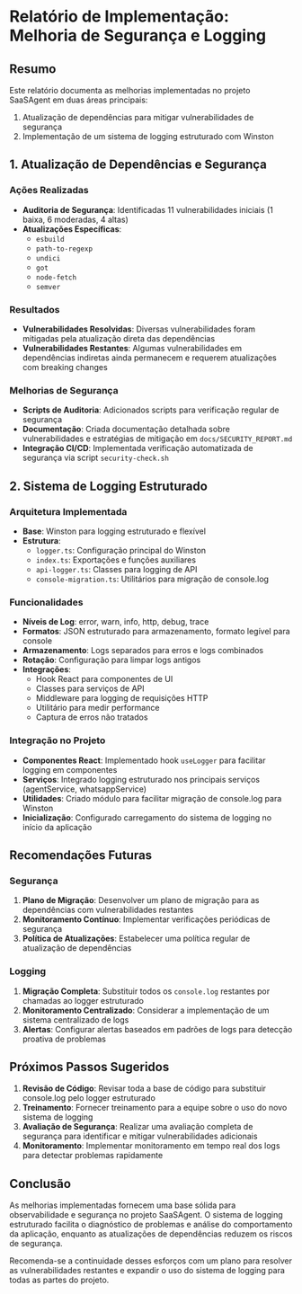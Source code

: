 # Relatório de Implementação: Melhoria de Segurança e Logging

## Resumo

Este relatório documenta as melhorias implementadas no projeto SaaSAgent em duas áreas principais:
1. Atualização de dependências para mitigar vulnerabilidades de segurança
2. Implementação de um sistema de logging estruturado com Winston

## 1. Atualização de Dependências e Segurança

### Ações Realizadas

- **Auditoria de Segurança**: Identificadas 11 vulnerabilidades iniciais (1 baixa, 6 moderadas, 4 altas)
- **Atualizações Específicas**:
  - `esbuild`
  - `path-to-regexp`
  - `undici`
  - `got`
  - `node-fetch`
  - `semver`

### Resultados

- **Vulnerabilidades Resolvidas**: Diversas vulnerabilidades foram mitigadas pela atualização direta das dependências
- **Vulnerabilidades Restantes**: Algumas vulnerabilidades em dependências indiretas ainda permanecem e requerem atualizações com breaking changes

### Melhorias de Segurança

- **Scripts de Auditoria**: Adicionados scripts para verificação regular de segurança
- **Documentação**: Criada documentação detalhada sobre vulnerabilidades e estratégias de mitigação em `docs/SECURITY_REPORT.md`
- **Integração CI/CD**: Implementada verificação automatizada de segurança via script `security-check.sh`

## 2. Sistema de Logging Estruturado

### Arquitetura Implementada

- **Base**: Winston para logging estruturado e flexível
- **Estrutura**:
  - `logger.ts`: Configuração principal do Winston
  - `index.ts`: Exportações e funções auxiliares
  - `api-logger.ts`: Classes para logging de API
  - `console-migration.ts`: Utilitários para migração de console.log

### Funcionalidades

- **Níveis de Log**: error, warn, info, http, debug, trace
- **Formatos**: JSON estruturado para armazenamento, formato legível para console
- **Armazenamento**: Logs separados para erros e logs combinados
- **Rotação**: Configuração para limpar logs antigos
- **Integrações**:
  - Hook React para componentes de UI
  - Classes para serviços de API
  - Middleware para logging de requisições HTTP
  - Utilitário para medir performance
  - Captura de erros não tratados

### Integração no Projeto

- **Componentes React**: Implementado hook `useLogger` para facilitar logging em componentes
- **Serviços**: Integrado logging estruturado nos principais serviços (agentService, whatsappService)
- **Utilidades**: Criado módulo para facilitar migração de console.log para Winston
- **Inicialização**: Configurado carregamento do sistema de logging no início da aplicação

## Recomendações Futuras

### Segurança

1. **Plano de Migração**: Desenvolver um plano de migração para as dependências com vulnerabilidades restantes
2. **Monitoramento Contínuo**: Implementar verificações periódicas de segurança
3. **Política de Atualizações**: Estabelecer uma política regular de atualização de dependências

### Logging

1. **Migração Completa**: Substituir todos os `console.log` restantes por chamadas ao logger estruturado
2. **Monitoramento Centralizado**: Considerar a implementação de um sistema centralizado de logs
3. **Alertas**: Configurar alertas baseados em padrões de logs para detecção proativa de problemas

## Próximos Passos Sugeridos

1. **Revisão de Código**: Revisar toda a base de código para substituir console.log pelo logger estruturado
2. **Treinamento**: Fornecer treinamento para a equipe sobre o uso do novo sistema de logging
3. **Avaliação de Segurança**: Realizar uma avaliação completa de segurança para identificar e mitigar vulnerabilidades adicionais
4. **Monitoramento**: Implementar monitoramento em tempo real dos logs para detectar problemas rapidamente

## Conclusão

As melhorias implementadas fornecem uma base sólida para observabilidade e segurança no projeto SaaSAgent. O sistema de logging estruturado facilita o diagnóstico de problemas e análise do comportamento da aplicação, enquanto as atualizações de dependências reduzem os riscos de segurança.

Recomenda-se a continuidade desses esforços com um plano para resolver as vulnerabilidades restantes e expandir o uso do sistema de logging para todas as partes do projeto.
